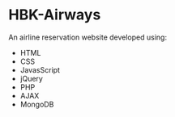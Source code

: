 # HBK-Airways
An airline reservation website developed using:
- HTML
- CSS
- JavasScript
- jQuery
- PHP
- AJAX
- MongoDB
